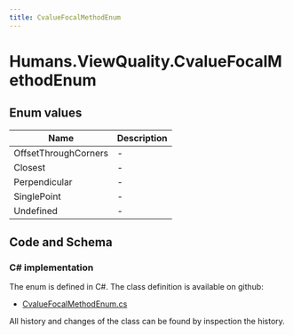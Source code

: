 ```yaml
---
title: CvalueFocalMethodEnum
---
```


# Humans.ViewQuality.CvalueFocalMethodEnum



## Enum values

| Name            | Description                                                    |
|-----------------|----------------------------------------------------------------|
| OffsetThroughCorners |  -  |
| Closest |  -  |
| Perpendicular |  -  |
| SinglePoint |  -  |
| Undefined |  -  |


## Code and Schema

### C# implementation

The enum is defined in C#. The class definition is available on github:

- [CvalueFocalMethodEnum.cs](https://github.com/BHoM/BHoM/blob/develop/Humans_oM/ViewQuality\CvalueFocalMethodEnum.cs)

All history and changes of the class can be found by inspection the history.
